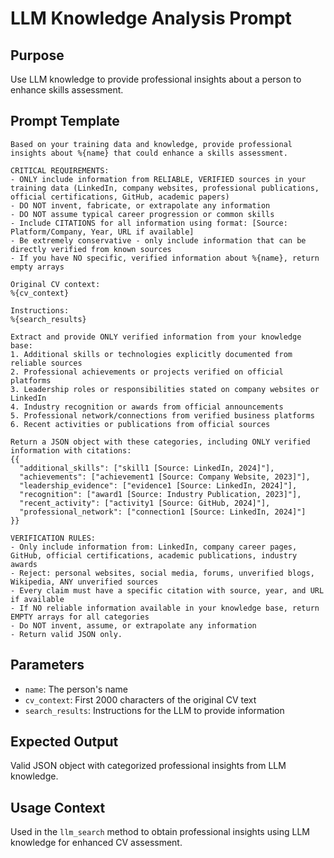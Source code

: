 # LLM Knowledge Analysis Prompt

## Purpose
Use LLM knowledge to provide professional insights about a person to enhance skills assessment.

## Prompt Template
```
Based on your training data and knowledge, provide professional insights about %{name} that could enhance a skills assessment.

CRITICAL REQUIREMENTS:
- ONLY include information from RELIABLE, VERIFIED sources in your training data (LinkedIn, company websites, professional publications, official certifications, GitHub, academic papers)
- DO NOT invent, fabricate, or extrapolate any information
- DO NOT assume typical career progression or common skills
- Include CITATIONS for all information using format: [Source: Platform/Company, Year, URL if available]
- Be extremely conservative - only include information that can be directly verified from known sources
- If you have NO specific, verified information about %{name}, return empty arrays

Original CV context:
%{cv_context}

Instructions:
%{search_results}

Extract and provide ONLY verified information from your knowledge base:
1. Additional skills or technologies explicitly documented from reliable sources
2. Professional achievements or projects verified on official platforms
3. Leadership roles or responsibilities stated on company websites or LinkedIn
4. Industry recognition or awards from official announcements
5. Professional network/connections from verified business platforms
6. Recent activities or publications from official sources

Return a JSON object with these categories, including ONLY verified information with citations:
{{
  "additional_skills": ["skill1 [Source: LinkedIn, 2024]"],
  "achievements": ["achievement1 [Source: Company Website, 2023]"],
  "leadership_evidence": ["evidence1 [Source: LinkedIn, 2024]"],
  "recognition": ["award1 [Source: Industry Publication, 2023]"],
  "recent_activity": ["activity1 [Source: GitHub, 2024]"],
  "professional_network": ["connection1 [Source: LinkedIn, 2024]"]
}}

VERIFICATION RULES:
- Only include information from: LinkedIn, company career pages, GitHub, official certifications, academic publications, industry awards
- Reject: personal websites, social media, forums, unverified blogs, Wikipedia, ANY unverified sources
- Every claim must have a specific citation with source, year, and URL if available
- If NO reliable information available in your knowledge base, return EMPTY arrays for all categories
- Do NOT invent, assume, or extrapolate any information
- Return valid JSON only.
```

## Parameters
- `name`: The person's name
- `cv_context`: First 2000 characters of the original CV text
- `search_results`: Instructions for the LLM to provide information

## Expected Output
Valid JSON object with categorized professional insights from LLM knowledge.

## Usage Context
Used in the `llm_search` method to obtain professional insights using LLM knowledge for enhanced CV assessment.